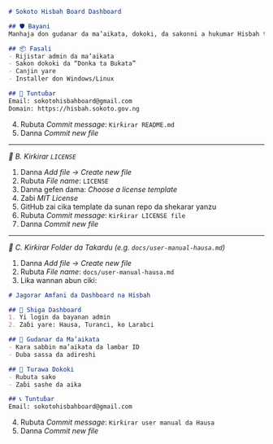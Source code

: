 ```markdown
# Sokoto Hisbah Board Dashboard

## 🛡️ Bayani
Manhaja don gudanar da ma’aikata, dokoki, da sakonni a hukumar Hisbah ta Sokoto. Tana goyon bayan Hausa, Turanci, da Larabci.

## 📦 Fasali
- Rijistar admin da ma’aikata
- Sakon dokoki da “Donka ta Bukata”
- Canjin yare
- Installer don Windows/Linux

## 📧 Tuntuɓar
Email: sokotohisbahboard@gmail.com
Domain: https://hisbah.sokoto.gov.ng
```

4. Rubuta *Commit message*: `Ƙirƙirar README.md`
5. Danna *Commit new file*

---

*🔹 B. Ƙirƙirar `LICENSE`*
1. Danna *Add file → Create new file*
2. Rubuta *File name*: `LICENSE`
3. Danna gefen dama: *Choose a license template*
4. Zaɓi *MIT License*
5. GitHub zai cika template da sunan repo da shekarar yanzu
6. Rubuta *Commit message*: `Ƙirƙirar LICENSE file`
7. Danna *Commit new file*

---

*🔹 C. Ƙirƙirar Folder da Takardu (e.g. `docs/user-manual-hausa.md`)*
1. Danna *Add file → Create new file*
2. Rubuta *File name*: `docs/user-manual-hausa.md`
3. Liƙa wannan abun ciki:

```markdown
# Jagorar Amfani da Dashboard na Hisbah

## 🧾 Shiga Dashboard
1. Yi login da bayanan admin
2. Zaɓi yare: Hausa, Turanci, ko Larabci

## 👥 Gudanar da Ma’aikata
- Ƙara sabbin ma’aikata da lambar ID
- Duba sassa da adireshi

## 📜 Turawa Dokoki
- Rubuta sako
- Zaɓi sashe da aika

## 📞 Tuntuɓar
Email: sokotohisbahboard@gmail.com
```

4. Rubuta *Commit message*: `Ƙirƙirar user manual da Hausa`
5. Danna *Commit new file*